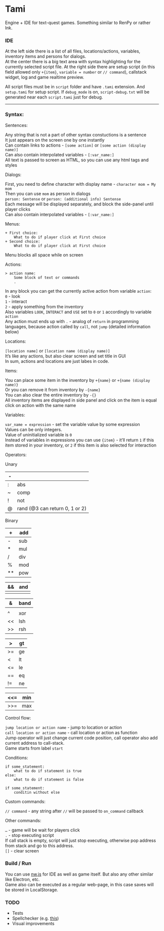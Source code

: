 # Tami

Engine + IDE for text-quest games. Something similar to RenPy or rather Ink.

### IDE

At the left side there is a list of all files, locations/actions, variables, inventory items and persons for dialogs.  
At the center there is a big text area with syntax highlighting for the currently selected script file.
At the right side there are setup script (in this field allowed only `+{item}`, `variable = number` or `// command`), callstack widget, log and game realtime preview.

All script files must be in `script` folder and have `.tami` extension. And `setup.tami` for setup script. If `debug_mode` is on, `script-debug.txt` will be generated near each `script.tami` just for debug.

---

### Syntax:

Sentences:

Any string that is not a part of other syntax constuctions is a sentence  
It just appears on the screen one by one instantly  
Can contain links to actions - `[some action]` or `[some action (display name)]`  
Can also contain interpolated variables - `[:var_name:]`  
All text is passed to screen as HTML, so you can use any html tags and styles

Dialogs:

First, you need to define character with display name - `character mom = My mom`  
Then you can use `mom` as person in dialogs  
`person: Sentense` or `person: (additional info) Sentense`  
Each message will be displayed separately, and block the side-panel until player clicks  
Can also contain interpolated variables - `[:var_name:]`

Menus:

```
+ First choice:
	What to do if player click at First choice
+ Second choice:
	What to do if player click at First choice
```

Menu blocks all space while on screen

Actions:

```
> action name:
	Some block of text or commands
	.
```

In any block you can get the currently active action from variable `action`:  
`0` - look  
`1` - interact  
`2` - apply something from the inventory  
Also variables `LOOK`, `INTERACT` and `USE` set to `0` or `1` accordingly to variable `action`  
Any action must ends up with `.` - analog of `return` in programming languages, because action called by `call`, not `jump` (detailed information below)

Locations:

`[location name]` or `[location name (display name)]`  
It’s like any actions, but also clear screen and set title in GUI  
In sum, actions and locations are just labes in code.

Items:

You can place some item in the inventory by `+{name}` or `+{name (display name)}`  
Or you can remove it from inventory by `-{name}`  
You can also clear the entire inventory by `-{}`  
All inventory items are displayed in side panel and click on the item is equal click on action with the same name

Variables:

`var_name = expression` -  set the variable value by some expression  
Values can be only integers.  
Value of uninitialized variable is `0`  
Instead of variables in expressions you can use `{item}` - it’ll return `1` if this item stored in your inventory, or `2` if this item is also selected for interaction

Operators:

Unary

| - |  |
| --- | --- |
| : | abs |
| ~ | comp |
| ! | not |
| @ | rand (@3 can return 0, 1 or 2) |

Binary

| + | add |
| --- | --- |
| - | sub |
| * | mul |
| / | div |
| % | mod |
| ** | pow |

| && | and |
| --- | --- |
| || | or |

| & | band |
| --- | --- |
| | | bor |
| ^ | xor |
| << | lsh |
| >> | rsh |

| > | gt |
| --- | --- |
| >= | ge |
| < | lt |
| <= | le |
| == | eq |
| != | ne |

| <<= | min |
| --- | --- |
| >>= | max |

Control flow:

`jump location or action name` - jump to location or action  
`call location or action name` - call location or action as function  
Jump operator will just change current code position, call operator also add current address to call-stack.  
Game starts from label `start`

Conditions:

```
if some_statement:
	what to do if statement is true
else:
	what to do if statement is false

if some_statement:
	conditin without else
```

Custom commands:

`// command` - any string after `//` will be passed to `on_command` callback

Other commands:

`…` - game will be wait for players click  
`.` - stop executing script  
If call stack is empty, script will just stop executing, otherwise pop address from stack and go to this address.  
`[]` - clear screen

### Build / Run

You can use [nw.js](https://github.com/nwjs/nw.js) for IDE as well as game itself. But also any other similar like Electron, etc.  
Game also can be executed as a regular web-page, in this case saves will be stored in LocalStorage.

### TODO
- Tests
- Spellchecker (e.g. [this](https://github.com/swenson/ace_spell_check_js))
- Visual improvements
